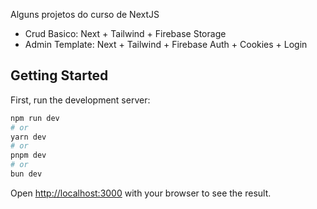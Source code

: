 Alguns projetos do curso de NextJS

- Crud Basico: Next + Tailwind + Firebase Storage
- Admin Template: Next + Tailwind + Firebase Auth + Cookies + Login

## Getting Started

First, run the development server:

```bash
npm run dev
# or
yarn dev
# or
pnpm dev
# or
bun dev
```

Open [http://localhost:3000](http://localhost:3000) with your browser to see the result.